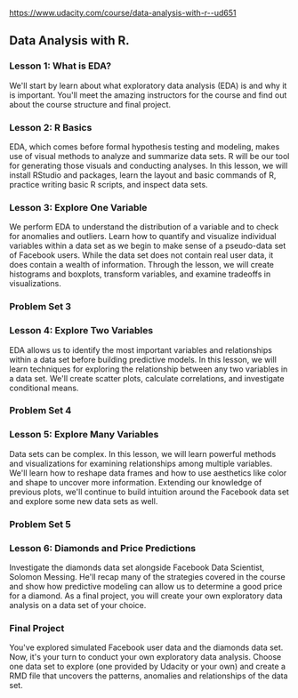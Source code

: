 
https://www.udacity.com/course/data-analysis-with-r--ud651

<h2>Data Analysis with R.</h2>

<h3>Lesson 1: What is EDA?</h3>

<p>We'll start by learn about what exploratory data analysis (EDA) is and why it is important. You'll meet the amazing instructors for the course and find out about the course structure and final project.</p>

<h3>Lesson 2: R Basics</h3>

<p>EDA, which comes before formal hypothesis testing and modeling, makes use of visual methods to analyze and summarize data sets. R will be our tool for generating those visuals and conducting analyses. In this lesson, we will install RStudio and packages, learn the layout and basic commands of R, practice writing basic R scripts, and inspect data sets.</p>

<h3>Lesson 3: Explore One Variable</h3>

<p>We perform EDA to understand the distribution of a variable and to check for anomalies and outliers. Learn how to quantify and visualize individual variables within a data set as we begin to make sense of a pseudo-data set of Facebook users. While the data set does not contain real user data, it does contain a wealth of information. Through the lesson, we will create histograms and boxplots, transform variables, and examine tradeoffs in visualizations.</p>

<h3>Problem Set 3</h3>

<h3>Lesson 4: Explore Two Variables</h3>

<p>EDA allows us to identify the most important variables and relationships within a data set before building predictive models. In this lesson, we will learn techniques for exploring the relationship between any two variables in a data set. We'll create scatter plots, calculate correlations, and investigate conditional means.</p>

<h3>Problem Set 4</h3>

<h3>Lesson 5: Explore Many Variables</h3>

<p>Data sets can be complex. In this lesson, we will learn powerful methods and visualizations for examining relationships among multiple variables. We'll learn how to reshape data frames and how to use aesthetics like color and shape to uncover more information. Extending our knowledge of previous plots, we'll continue to build intuition around the Facebook data set and explore some new data sets as well.</p>

<h3>Problem Set 5</h3>

<h3>Lesson 6: Diamonds and Price Predictions</h3>

<p>Investigate the diamonds data set alongside Facebook Data Scientist, Solomon Messing. He'll recap many of the strategies covered in the course and show how predictive modeling can allow us to determine a good price for a diamond. As a final project, you will create your own exploratory data analysis on a data set of your choice.</p>

<h3>Final Project</h3>

<p>You've explored simulated Facebook user data and the diamonds data set. Now, it's your turn to conduct your own exploratory data analysis. Choose one data set to explore (one provided by Udacity or your own) and create a RMD file that uncovers the patterns, anomalies and relationships of the data set.</p>
</div>
